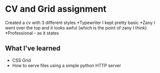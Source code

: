 # CV and Grid assignment
Created a cv with 3 different styles
*Typewriter I kept pretty basic
*Zany I went over the top and it looks awful (which is the point of zany I
think)
*Professional - as it states
## What I've learned
* CSS Grid
* How to serve files using a simple python HTTP server
